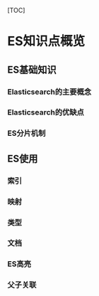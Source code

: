 [TOC]

# ES知识点概览

## ES基础知识

### Elasticsearch的主要概念

### Elasticsearch的优缺点

### ES分片机制

## ES使用

### 索引

### 映射

### 类型

### 文档

### ES高亮

### 父子关联




